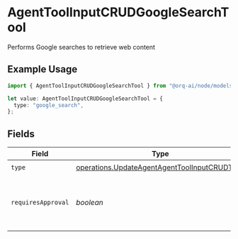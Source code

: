 # AgentToolInputCRUDGoogleSearchTool

Performs Google searches to retrieve web content

## Example Usage

```typescript
import { AgentToolInputCRUDGoogleSearchTool } from "@orq-ai/node/models/operations";

let value: AgentToolInputCRUDGoogleSearchTool = {
  type: "google_search",
};
```

## Fields

| Field                                                                                                        | Type                                                                                                         | Required                                                                                                     | Description                                                                                                  |
| ------------------------------------------------------------------------------------------------------------ | ------------------------------------------------------------------------------------------------------------ | ------------------------------------------------------------------------------------------------------------ | ------------------------------------------------------------------------------------------------------------ |
| `type`                                                                                                       | [operations.UpdateAgentAgentToolInputCRUDType](../../models/operations/updateagentagenttoolinputcrudtype.md) | :heavy_check_mark:                                                                                           | N/A                                                                                                          |
| `requiresApproval`                                                                                           | *boolean*                                                                                                    | :heavy_minus_sign:                                                                                           | Whether this tool requires approval before execution                                                         |